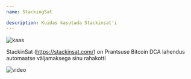 ```yaml
---
name: StackingSat

description: Kuidas kasutada Stackinsat'i
---
```


![kaas](assets/cover.webp)

StackinSat (https://stackinsat.com/) on Prantsuse Bitcoin DCA lahendus automaatse väljamaksega sinu rahakotti

![video](https://www.youtube.com/watch?v=mpT3kJDfRVw)